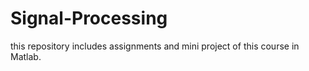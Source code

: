 # Signal-Processing
this repository includes assignments and mini project of this course in Matlab.
